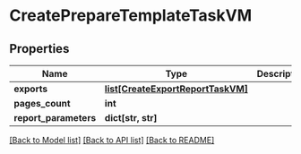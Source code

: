 # CreatePrepareTemplateTaskVM


## Properties
Name | Type | Description | Notes
------------ | ------------- | ------------- | -------------
**exports** | [**list[CreateExportReportTaskVM]**](CreateExportReportTaskVM.md) |  | [optional] 
**pages_count** | **int** |  | [optional] 
**report_parameters** | **dict[str, str]** |  | [optional] 

[[Back to Model list]](../README.md#documentation-for-models) [[Back to API list]](../README.md#documentation-for-api-endpoints) [[Back to README]](../README.md)


